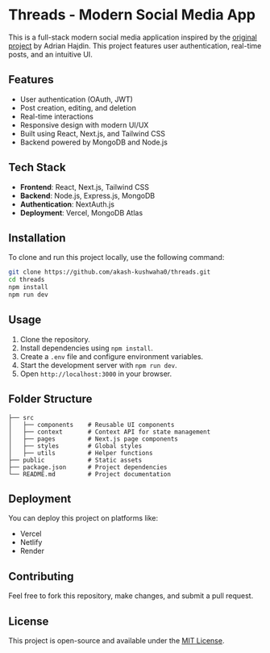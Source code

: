 # Threads - Modern Social Media App

This is a full-stack modern social media application inspired by the [original project](https://github.com/adrianhajdin/threads) by Adrian Hajdin. This project features user authentication, real-time posts, and an intuitive UI.

## Features

- User authentication (OAuth, JWT)
- Post creation, editing, and deletion
- Real-time interactions
- Responsive design with modern UI/UX
- Built using React, Next.js, and Tailwind CSS
- Backend powered by MongoDB and Node.js

## Tech Stack

- **Frontend**: React, Next.js, Tailwind CSS
- **Backend**: Node.js, Express.js, MongoDB
- **Authentication**: NextAuth.js
- **Deployment**: Vercel, MongoDB Atlas

## Installation

To clone and run this project locally, use the following command:

```sh
git clone https://github.com/akash-kushwaha0/threads.git
cd threads
npm install
npm run dev
```

## Usage

1. Clone the repository.
2. Install dependencies using `npm install`.
3. Create a `.env` file and configure environment variables.
4. Start the development server with `npm run dev`.
5. Open `http://localhost:3000` in your browser.

## Folder Structure

```
├── src
│   ├── components    # Reusable UI components
│   ├── context       # Context API for state management
│   ├── pages         # Next.js page components
│   ├── styles        # Global styles
│   ├── utils         # Helper functions
├── public            # Static assets
├── package.json      # Project dependencies
└── README.md         # Project documentation
```

## Deployment

You can deploy this project on platforms like:

- Vercel
- Netlify
- Render

## Contributing

Feel free to fork this repository, make changes, and submit a pull request.

## License

This project is open-source and available under the [MIT License](LICENSE).

